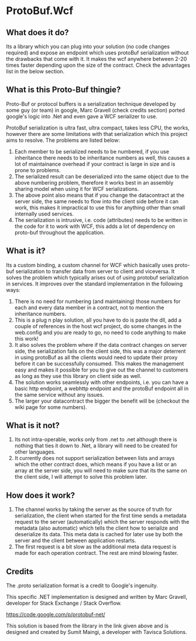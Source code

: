 ProtoBuf.Wcf
============

What does it do?
----------------

Its a library which you can plug into your solution (no code changes required) and expose an endpoint which uses protoBuf serialization without the drawbacks that come with it. It makes the wcf anywhere between 2-20 times faster depending upon the size of the contract. Check the advantages list in the below section.

What is this Proto-Buf thingie?
-------------------------------

Proto-Buf or protocol buffers is a serialization technique developed by some guy (or team) in google, Marc Gravell (check credits section) ported google's logic into .Net and even gave a WCF serializer to use.<br/>

ProtoBuf serialization is ultra fast, ultra compact, takes less CPU, the works, however there are some limitations with that serialization which this project aims to resolve. The problems are listed below:

1) Each member to be serialized needs to be numbered, if you use inheritance there needs to be inheritance numbers as well, this causes a lot of maintainance overhead if your contract is large in size and is prone to problems.<br/>
2) The serialized result can be deserialized into the same object due to the above numbering problem, therefore it works best in an assembly sharing model when using it for WCF serializations.<br/>
3) The above point also means that if you change the datacontract at the server side, the same needs to flow into the client side before it can work, this makes it impractical to use this for anything other than small internally used services.<br/>
4) The serialization is intrusive, i.e. code (attributes) needs to be written in the code for it to work with WCF, this adds a lot of dependency on proto-buf throughout the application.<br/>

What is it?
-----------

Its a custom binding, a custom channel for WCF which basically uses proto-buf serialization to transfer data from server to client and viceversa. It solves the problem which typically arises out of using protobuf serialization in services. It improves over the standard implementation in the following ways:<br/>
1) There is no need for numbering (and maintaining) those numbers for each and every data member in a contract, not to mention the inheritance numbers.<br/>
2) This is a plug n play solution, all you have to do is paste the dll, add a couple of references in the host wcf project, do some changes in the web.config and you are ready to go, no need to code anything to make this work!<br/>
3) It also solves the problem where if the data contract changes on server side, the serialization fails on the client side, this was a major deterrent in using protoBuf as all the clients would need to update their proxy before it can be successfully consumed. This makes the management easy and makes it possible for you to give out the channel to customers as long as they use this library on client side as well.<br/>
4) The solution works seamlessly with other endpoints, i.e. you can have a basic http endpoint, a webhttp endpoint and the protoBuf endpoint all in the same service without any issues.<br/>
5) The larger your datacontract the bigger the benefit will be (checkout the wiki page for some numbers).

What is it not?
---------------

1) Its not intra-operable, works only from .net to .net although there is nothing that ties it down to .Net, a library will need to be created for other languages.<br/>
2) It currently does not support serialization between lists and arrays which the other contract does, which means if you have a list or an array at the server side, you will need to make sure that its the same on the client side, I will attempt to solve this problem later.<br/>

How does it work?
-----------------

1) The channel works by taking the server as the source of truth for serialization, the client when started for the first time sends a metadata request to the server (automatically) which the server responds with the metadata (also automatic) which tells the client how to serialize and deserialize its data. This meta data is cached for later use by both the server and the client between application restarts.<br/>
2) The first request is a bit slow as the additional meta data request is made for each operation contract. The rest are mind blowing faster.<br/>

Credits
-------

The .proto serialization format is a credit to Google's ingenuity.

This specific .NET implementation is designed and written by Marc Gravell, developer for Stack Exchange / Stack Overflow.

https://code.google.com/p/protobuf-net/

This solution is based from the library in the link given above and is designed and created by Sumit Maingi, a developer with Tavisca Solutions.
